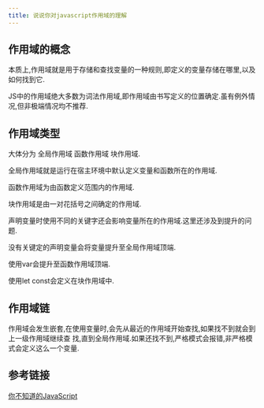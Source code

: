 ```yaml
---
title: 说说你对javascript作用域的理解
---
```


## 作用域的概念

本质上,作用域就是用于存储和查找变量的一种规则,即定义的变量存储在哪里,以及如何找到它.

JS中的作用域绝大多数为词法作用域,即作用域由书写定义的位置确定.虽有例外情况,但非极端情况均不推荐.

## 作用域类型

大体分为 全局作用域 函数作用域 块作用域.

全局作用域就是运行在宿主环境中默认定义变量和函数所在的作用域.

函数作用域为由函数定义范围内的作用域.

块作用域是由一对花括号之间确定的作用域.

声明变量时使用不同的关键字还会影响变量所在的作用域.这里还涉及到提升的问题.

没有关键定的声明变量会将变量提升至全局作用域顶端.

使用var会提升至函数作用域顶端.

使用let const会定义在块作用域中.

## 作用域链

作用域会发生嵌套,在使用变量时,会先从最近的作用域开始查找,如果找不到就会到上一级作用域继续查
找,直到全局作用域.如果还找不到,严格模式会报错,非严格模式会定义这么一个变量.

## 参考链接

[你不知道的JavaScript](https://github.com/getify/You-Dont-Know-JS)